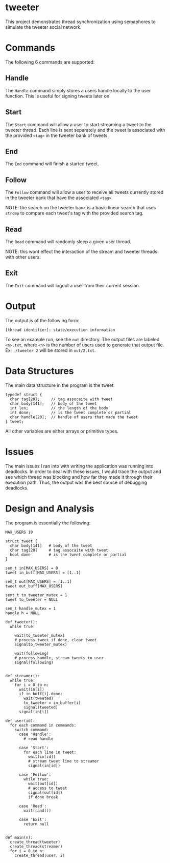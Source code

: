 # tweeter

This project demonstrates thread synchronization using semaphores to
simulate the tweeter social network.

# Commands

The following 6 commands are supported:

## Handle <handle>

The `Handle` command simply stores a users handle locally to the user
function. This is useful for signing tweets later on.

## Start <tag>

The `Start` command will allow a user to start streaming a tweet to the
tweeter thread. Each line is sent separately and the tweet is associated
with the provided `<tag>` in the tweeter bank of tweets.

## End <tag>

The `End` command will finish a started tweet.

## Follow <tag>

The `Follow` command will allow a user to receive all tweets currently
stored in the tweeter bank that have the associated `<tag>`.

NOTE: the search on the tweeter bank is a basic linear search that uses
`strcmp` to compare each tweet's tag with the provided search tag.

## Read

The `Read` command will randomly sleep a given user thread.

NOTE: this wont effect the interaction of the stream and tweeter threads
with other users.

## Exit

The `Exit` command will logout a user from their current session.

# Output

The output is of the following form:

```
[thread identifier]: state/execution information
```

To see an example run, see the `out` directory. The output files are
labeled `<n>.txt`, where `<n>` is the number of users used to generate
that output file. Ex: `./tweeter 2` will be stored in `out/2.txt`.

# Data Structures

The main data structure in the program is the tweet:

```
typedef struct {
  char tag[20];     // tag assocaite with tweet
  char body[141];   // body of the tweet
  int len;          // the length of the body
  int done;         // is the tweet complete or partial
  char handle[20];  // handle of users that made the tweet
} tweet;
```

All other variables are either arrays or primitive types.

# Issues

The main issues I ran into with writing the application was running into
deadlocks. In order to deal with these issues, I would trace the output
and see which thread was blocking and how far they made it through their
execution path. Thus, the output was the best source of debugging
deadlocks.

# Design and Analysis

The program is essentially the following:

```
MAX_USERS 10

struct tweet {
  char body[141]   # body of the tweet
  char tag[20]     # tag assocaite with tweet
  bool done        # is the tweet complete or partial
}

sem_t in[MAX_USERS] = 0
tweet in_buff[MAX_USERS] = [1..1]

sem_t out[MAX_USERS] = [1..1]
tweet out_buff[MAX_USERS]

semt_t to_tweeter_mutex = 1
tweet to_tweeter = NULL

sem_t handle_mutex = 1
handle h = NULL

def tweeter():
  while true:

    wait(to_tweeter_mutex)
    # process tweet if done, clear tweet
    signalto_tweeter_mutex)

    wait(following)
    # process handle, stream tweets to user
    signal(following)


def streamer():
  while true:
    for i = 0 to n:
      wait(in[i])
      if in_buff[i].done:
        wait(tweeted)
        to_tweeter = in_buffer[i]
        signal(tweeted)
      signal(in[i])

def user(id):
  for each command in commands:
    switch command:
      case 'Handle':
        # read handle

      case 'Start':
        for each line in tweet:
          wait(in[id])
          # stream tweet line to streamer
          signal(in[id])

      case 'Follow':
        while true:
          wait(out[id])
          # access to tweet
          signal(out[id])
          if done break

      case 'Read':
        wait(rand())

      case 'Exit':
        return null
      

def main(n):
  create_thread(tweeter)
  create_thread(streamer)
  for i = 0 to n:
    create_thread(user, i)
```

